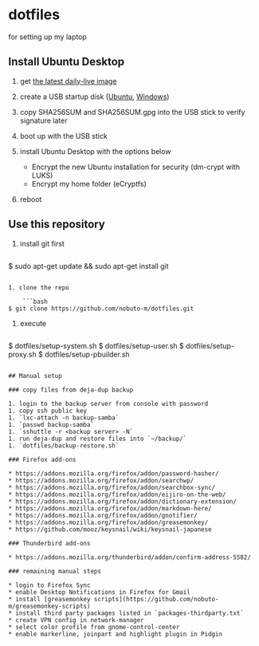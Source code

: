 dotfiles
========

for setting up my laptop

## Install Ubuntu Desktop

1. get [the latest daily-live image](http://cdimage.ubuntu.com/daily-live/current/)

1. create a USB startup disk ([Ubuntu](http://www.ubuntu.com/download/desktop/create-a-usb-stick-on-ubuntu), [Windows](http://www.ubuntu.com/download/desktop/create-a-usb-stick-on-windows))

1. copy SHA256SUM and SHA256SUM.gpg into the USB stick to verify signature later 

1. boot up with the USB stick

1. install Ubuntu Desktop with the options below
   * Encrypt the new Ubuntu installation for security (dm-crypt with LUKS)
   * Encrypt my home folder (eCryptfs)

1. reboot


## Use this repository

1. install git first

    ```bash
$ sudo apt-get update && sudo apt-get install git
```

1. clone the repo

    ```bash
$ git clone https://github.com/nobuto-m/dotfiles.git
```

1. execute

    ```bash
$ dotfiles/setup-system.sh
$ dotfiles/setup-user.sh
$ dotfiles/setup-proxy.sh
$ dotfiles/setup-pbuilder.sh
```

## Manual setup

### copy files from deja-dup backup

1. login to the backup server from console with password
1. copy ssh public key
1. `lxc-attach -n backup-samba`
1. `passwd backup-samba`
1. `sshuttle -r <backup server> -N`
1. run deja-dup and restore files into `~/backup/`
1. `dotfiles/backup-restore.sh`

### Firefox add-ons

* https://addons.mozilla.org/firefox/addon/password-hasher/
* https://addons.mozilla.org/firefox/addon/searchwp/
* https://addons.mozilla.org/firefox/addon/searchbox-sync/
* https://addons.mozilla.org/firefox/addon/eijiro-on-the-web/
* https://addons.mozilla.org/firefox/addon/dictionary-extension/
* https://addons.mozilla.org/firefox/addon/markdown-here/
* https://addons.mozilla.org/firefox/addon/gnotifier/
* https://addons.mozilla.org/firefox/addon/greasemonkey/
* https://github.com/mooz/keysnail/wiki/keysnail-japanese

### Thunderbird add-ons

* https://addons.mozilla.org/thunderbird/addon/confirm-address-5582/

### remaining manual steps

* login to Firefox Sync
* enable Desktop Notifications in Firefox for Gmail
* install [greasemonkey scripts](https://github.com/nobuto-m/greasemonkey-scripts)
* install third party packages listed in `packages-thirdparty.txt`
* create VPN config in network-manager
* select color profile from gnome-control-center
* enable markerline, joinpart and highlight plugin in Pidgin
